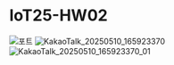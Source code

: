 # IoT25-HW02

![포트](https://github.com/user-attachments/assets/e4ba6bb7-3f51-409b-b9fb-7e84f390a40c)
![KakaoTalk_20250510_165923370](https://github.com/user-attachments/assets/3dff05a4-167e-4ce6-9af9-5adb4e9db4e2)
![KakaoTalk_20250510_165923370_01](https://github.com/user-attachments/assets/b6f78ef1-88e3-420b-b3ea-b5fa4b34135b)
